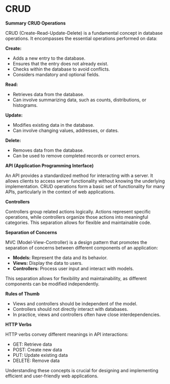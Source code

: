 # CRUD

**Summary**
**CRUD Operations**

CRUD (Create-Read-Update-Delete) is a fundamental concept in database operations. It encompasses the essential operations performed on data:

**Create:**

* Adds a new entry to the database.
* Ensures that the entry does not already exist.
* Checks within the database to avoid conflicts.
* Considers mandatory and optional fields.

**Read:**

* Retrieves data from the database.
* Can involve summarizing data, such as counts, distributions, or histograms.

**Update:**

* Modifies existing data in the database.
* Can involve changing values, addresses, or dates.

**Delete:**

* Removes data from the database.
* Can be used to remove completed records or correct errors.

**API (Application Programming Interface)**

An API provides a standardized method for interacting with a server. It allows clients to access server functionality without knowing the underlying implementation. CRUD operations form a basic set of functionality for many APIs, particularly in the context of web applications.

**Controllers**

Controllers group related actions logically. Actions represent specific operations, while controllers organize those actions into meaningful categories. This separation allows for flexible and maintainable code.

**Separation of Concerns**

MVC (Model-View-Controller) is a design pattern that promotes the separation of concerns between different components of an application:

* **Models:** Represent the data and its behavior.
* **Views:** Display the data to users.
* **Controllers:** Process user input and interact with models.

This separation allows for flexibility and maintainability, as different components can be modified independently.

**Rules of Thumb**

* Views and controllers should be independent of the model.
* Controllers should not directly interact with databases.
* In practice, views and controllers often have close interdependencies.

**HTTP Verbs**

HTTP verbs convey different meanings in API interactions:

* GET: Retrieve data
* POST: Create new data
* PUT: Update existing data
* DELETE: Remove data

Understanding these concepts is crucial for designing and implementing efficient and user-friendly web applications.
